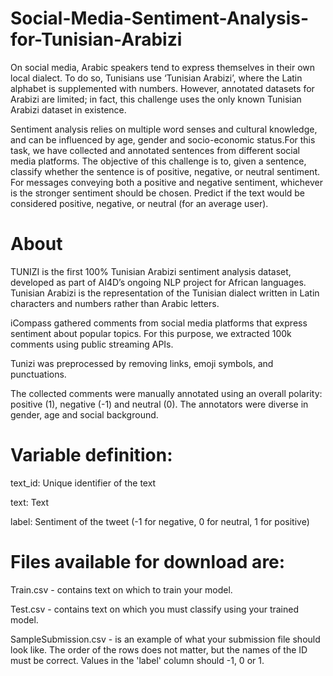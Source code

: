 # Social-Media-Sentiment-Analysis-for-Tunisian-Arabizi
On social media, Arabic speakers tend to express themselves in their own local dialect. To do so, Tunisians use ‘Tunisian Arabizi’, where the Latin alphabet is supplemented with numbers. However, annotated datasets for Arabizi are limited; in fact, this challenge uses the only known Tunisian Arabizi dataset in existence.

Sentiment analysis relies on multiple word senses and cultural knowledge, and can be influenced by age, gender and socio-economic status.For this task, we have collected and annotated sentences from different social media platforms. The objective of this challenge is to, given a sentence, classify whether the sentence is of positive, negative, or neutral sentiment. For messages conveying both a positive and negative sentiment, whichever is the stronger sentiment should be chosen. Predict if the text would be considered positive, negative, or neutral (for an average user). 

# About
TUNIZI is the first 100% Tunisian Arabizi sentiment analysis dataset, developed as part of AI4D’s ongoing NLP project for African languages. Tunisian Arabizi is the representation of the Tunisian dialect written in Latin characters and numbers rather than Arabic letters.

iCompass gathered comments from social media platforms that express sentiment about popular topics. For this purpose, we extracted 100k comments using public streaming APIs.

Tunizi was preprocessed by removing links, emoji symbols, and punctuations.

The collected comments were manually annotated using an overall polarity: positive (1), negative (-1) and neutral (0). The annotators were diverse in gender, age and social background.

# Variable definition:

text_id: Unique identifier of the text

text: Text

label: Sentiment of the tweet (-1 for negative, 0 for neutral, 1 for positive)

# Files available for download are:

Train.csv - contains text on which to train your model.

Test.csv - contains text on which you must classify using your trained model.

SampleSubmission.csv - is an example of what your submission file should look like. The order of the rows does not matter, but the names of the ID must be correct. Values in the 'label' column should -1, 0 or 1.
